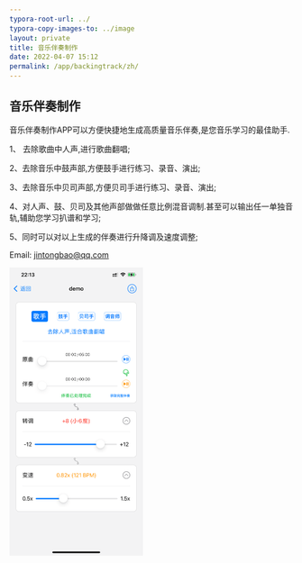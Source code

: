 ```yaml
---
typora-root-url: ../
typora-copy-images-to: ../image
layout: private
title: 音乐伴奏制作
date: 2022-04-07 15:12
permalink: /app/backingtrack/zh/
---
```


## 音乐伴奏制作

音乐伴奏制作APP可以方便快捷地生成高质量音乐伴奏,是您音乐学习的最佳助手.

1、 去除歌曲中人声,进行歌曲翻唱;

2、去除音乐中鼓声部,方便鼓手进行练习、录音、演出;

3、去除音乐中贝司声部,方便贝司手进行练习、录音、演出;

4、对人声、鼓、贝司及其他声部做做任意比例混音调制.甚至可以输出任一单独音轨,辅助您学习扒谱和学习;

5、同时可以对以上生成的伴奏进行升降调及速度调整;



Email: <jintongbao@qq.com>



<img src="/image/IMG_1704.PNG" alt="IMG_1704" style="zoom:50%;" />
